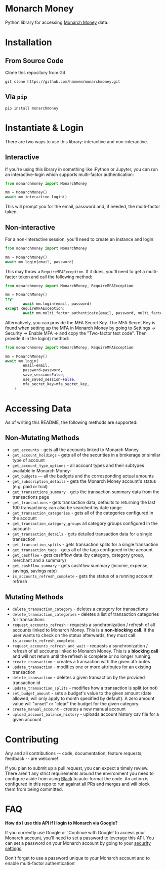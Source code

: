 # Monarch Money

Python library for accessing [Monarch Money](https://www.monarchmoney.com/referral/ngam2i643l) data.

# Installation

## From Source Code

Clone this repository from Git

`git clone https://github.com/hammem/monarchmoney.git`

## Via `pip`

`pip install monarchmoney`
# Instantiate & Login

There are two ways to use this library: interactive and non-interactive.

## Interactive

If you're using this library in something like iPython or Jupyter, you can run an interactive-login which supports multi-factor authentication:

```python
from monarchmoney import MonarchMoney

mm = MonarchMoney()
await mm.interactive_login()
```
This will prompt you for the email, password and, if needed, the multi-factor token.

## Non-interactive

For a non-interactive session, you'll need to create an instance and login:

```python
from monarchmoney import MonarchMoney

mm = MonarchMoney()
await mm.login(email, password)
```

This may throw a `RequireMFAException`.  If it does, you'll need to get a multi-factor token and call the following method:

```python
from monarchmoney import MonarchMoney, RequireMFAException

mm = MonarchMoney()
try:
        await mm.login(email, password)
except RequireMFAException:
        await mm.multi_factor_authenticate(email, password, multi_factor_code)
```

Alternatively, you can provide the MFA Secret Key. The MFA Secret Key is found when setting up the MFA in Monarch Money by going to Settings -> Security -> Enable MFA -> and copy the "Two-factor text code". Then provide it in the login() method:
```python
from monarchmoney import MonarchMoney, RequireMFAException

mm = MonarchMoney()
await mm.login(
        email=email,
        password=password,
        save_session=False,
        use_saved_session=False,
        mfa_secret_key=mfa_secret_key,
    )

```

# Accessing Data

As of writing this README, the following methods are supported:

## Non-Mutating Methods

- `get_accounts` - gets all the accounts linked to Monarch Money
- `get_account_holdings` - gets all of the securities in a brokerage or similar type of account
- `get_account_type_options` - all account types and their subtypes available in Monarch Money- 
- `get_budgets` — all the budgets and the corresponding actual amounts
- `get_subscription_details` - gets the Monarch Money account's status (e.g. paid or trial)
- `get_transactions_summary` - gets the transaction summary data from the transactions page
- `get_transactions` - gets transaction data, defaults to returning the last 100 transactions; can also be searched by date range
- `get_transaction_categories` - gets all of the categories configured in the account
- `get_transaction_category_groups` all category groups configured in the account- 
- `get_transaction_details` - gets detailed transaction data for a single transaction
- `get_transaction_splits` - gets transaction splits for a single transaction
- `get_transaction_tags` - gets all of the tags configured in the account
- `get_cashflow` - gets cashflow data (by category, category group, merchant and a summary)
- `get_cashflow_summary` - gets cashflow summary (income, expense, savings, savings rate)
- `is_accounts_refresh_complete` - gets the status of a running account refresh

## Mutating Methods

- `delete_transaction_category` - deletes a category for transactions
- `delete_transaction_categories` - deletes a list of transaction categories for transactions
- `request_accounts_refresh` - requests a synchronization / refresh of all accounts linked to Monarch Money. This is a **non-blocking call**. If the user wants to check on the status afterwards, they must call `is_accounts_refresh_complete`.
- `request_accounts_refresh_and_wait` - requests a synchronization / refresh of all accounts linked to Monarch Money. This is a **blocking call** and will not return until the refresh is complete or no longer running.
- `create_transaction` - creates a transaction with the given attributes
- `update_transaction` - modifies one or more attributes for an existing transaction
- `delete_transaction` - deletes a given transaction by the provided transaction id
- `update_transaction_splits` - modifies how a transaction is split (or not)
- `set_budget_amount` - sets a budget's value to the given amount (date allowed, will only apply to month specified by default). A zero amount value will "unset" or "clear" the budget for the given category.
- `create_manual_account` - creates a new manual account
- `upload_account_balance_history` - uploads account history csv file for a given account

# Contributing

Any and all contributions -- code, documentation, feature requests, feedback -- are welcome!

If you plan to submit up a pull request, you can expect a timely review.  There aren't any strict requirements around the environment you need to configure aside from using [Black](https://github.com/psf/black) to auto-format the code.  An action is configured in this repo to run against all PRs and merges and will block them from being committed.

# FAQ

**How do I use this API if I login to Monarch via Google?**

If you currently use Google or 'Continue with Google' to access your Monarch account, you'll need to set a password to leverage this API.  You can set a password on your Monarch account by going to your [security settings](https://app.monarchmoney.com/settings/security).  

Don't forget to use a password unique to your Monarch account and to enable multi-factor authentication!
